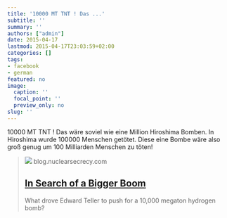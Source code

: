 ```yaml
---
title: '10000 MT TNT ! Das ...'
subtitle: ''
summary: ''
authors: ["admin"]
date: 2015-04-17
lastmod: 2015-04-17T23:03:59+02:00
categories: []
tags:
- facebook
- german
featured: no
image:
  caption: ''
  focal_point: ''
  preview_only: no
slug: ''
---
```

10000 MT TNT ! Das wäre soviel wie eine Million Hiroshima Bomben. In Hiroshima wurde 100000 Menschen getötet. Diese eine Bombe wäre also groß genug um 100 Milliarden Menschen zu töten!
> [![](http://blog.nuclearsecrecy.com/wp-content/uploads/2012/09/teller_edward_b5.jpg)](http://blog.nuclearsecrecy.com/2012/09/12/in-search-of-a-bigger-boom)
> blog.nuclearsecrecy.com
> ## [In Search of a Bigger Boom](http://blog.nuclearsecrecy.com/2012/09/12/in-search-of-a-bigger-boom)
>
>What drove Edward Teller to push for a 10,000 megaton hydrogen bomb?


